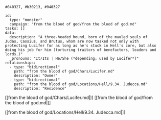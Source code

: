 
```palette
#040327, #b30213, #040327
```
```RpgManager4
id: 
  type: "monster"
  campaign: "from the blood of god/from the blood of god.md"
tasks: []
data: 
  description: "A three-headed hound, born of the mauled souls of Judas, Cassius, and Brutus, whom are now tasked not only with protecting Lucifer for as long as he's stuck in Hell's core, but also doing his job for him (torturing traitors of benefactors, leaders and lords.)"
  _pronouns: "It/Its | He/She (*depending; used by Lucifer*)"
relationships: 
  - type: "bidirectional"
    path: "from the blood of god/Chars/Lucifer.md"
    description: "Owner"
  - type: "bidirectional"
    path: "from the blood of god/Locations/Hell/9.34. Judecca.md"
    description: "Residence"
```

[[from the blood of god/Chars/Lucifer.md|]]
[[from the blood of god/from the blood of god.md|]]

[[from the blood of god/Locations/Hell/9.34. Judecca.md|]]